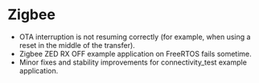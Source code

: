 # Zigbee 
-   OTA interruption is not resuming correctly \(for example, when using a reset in the middle of the transfer\).
-   Zigbee ZED RX OFF example application on FreeRTOS fails sometime.
-   Minor fixes and stability improvements for connectivity_test example application.